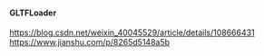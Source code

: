 #### GLTFLoader
https://blog.csdn.net/weixin_40045529/article/details/108666431
https://www.jianshu.com/p/8265d5148a5b